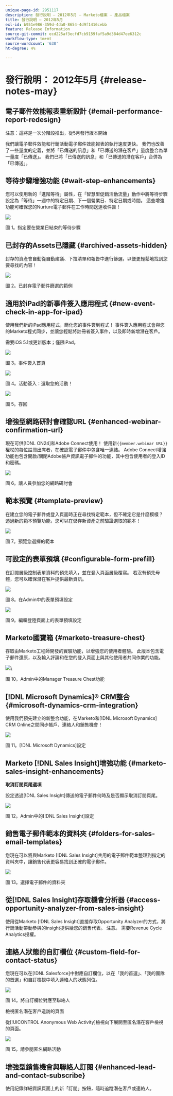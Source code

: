 ```yaml
---
unique-page-id: 2951117
description: 發行說明 — 2012年5月 — Marketo檔案 — 產品檔案
title: 發行說明 — 2012年5月
exl-id: b951e986-359d-4da0-8654-4d9f1416cebb
feature: Release Information
source-git-commit: ecd225af3ecfd7cb9159faf5a9d384d47ee6312c
workflow-type: tm+mt
source-wordcount: '638'
ht-degree: 4%

---
```


# 發行說明： 2012年5月 {#release-notes-may}

## 電子郵件效能報表重新設計 {#email-performance-report-redesign}

注意：這將是一次分階段推出，從5月發行版本開始

我們讓電子郵件效能和行銷活動電子郵件效能報表的執行速度更快。 我們也改善了一些量度的定義，並將「已傳送的訊息」和「已傳送的潛在客戶」量度整合為單一量度「已傳送」。 我們已將「已傳送的訊息」和「已傳送的潛在客戶」合併為「已傳送」。

## 等待步驟增強功能 {#wait-step-enhancements}

您可以使用新的「進階等待」屬性，在「智慧型促銷活動流量」動作中將等待步驟設定為「等待」一週中的特定日期、下一個營業日、特定日期或時間。 這些增強功能可確保您的Nurture電子郵件在工作時間送達收件匣！

![](assets/image2014-9-23-10-3a14-3a13.png)

圖 1。指定要在營業日結束的等待步驟

## 已封存的Assets已隱藏 {#archived-assets-hidden}

封存的資產會自動從自動建議、下拉清單和報告中進行篩選，以便更輕鬆地找到您要尋找的內容！

![](assets/image2014-9-23-10-3a14-3a28.png)

圖 2。已封存電子郵件篩選的範例

## 適用於iPad的新事件簽入應用程式 {#new-event-check-in-app-for-ipad}

使用我們新的iPad應用程式，簡化您的事件簽到程式！ 事件簽入應用程式會與您的Marketo程式同步，並讓您輕鬆將註冊者簽入事件，以及即時新增潛在客戶。

需要iOS 5.1或更新版本；僅限iPad。

![](assets/image2014-9-23-10-3a14-3a46.png)

圖 3。事件簽入首頁

![](assets/image2014-9-23-10-3a15-3a6.png)

圖 4。活動簽入：選取您的活動！

![](assets/image2014-9-23-10-3a15-3a27.png)

圖 5。存回

## 增強型網路研討會確認URL {#enhanced-webinar-confirmation-url}

現在可供[!DNL ON24]和Adobe Connect使用！ 使用新`{{member.webinar URL}}`權杖的每位註冊出席者，在確認電子郵件中包含唯一連結。 Adobe Connect增強功能也包含開啟/關閉Adobe帳戶資訊電子郵件的功能，其中包含使用者的登入ID和密碼。

![](assets/image2014-9-23-10-3a15-3a44.png)

圖 6。讓人員參加您的網路研討會

## 範本預覽 {#template-preview}

在建立您的電子郵件或登入頁面時正在尋找特定範本，但不確定它是什麼模樣？ 透過新的範本預覽功能，您可以在儲存新資產之前驗證選取的範本！

![](assets/image2014-9-23-10-3a16-3a4.png)

圖 7。預覽您選擇的範本

## 可設定的表單預填 {#configurable-form-prefill}

在訂閱層級控制表單資料的預先填入，並在登入頁面層級覆寫。 若沒有預先母體，您可以確保潛在客戶提供最新資訊。

![](assets/image2014-9-23-10-3a16-3a22.png)

圖 8。在Admin中的表單預填設定

![](assets/image2014-9-23-10-3a16-3a34.png)

圖 9。編輯登陸頁面上的表單預填設定

## Marketo國寶箱 {#marketo-treasure-chest}

存取由Marketo工程師開發的實驗功能，以增強您的使用者體驗。 此版本包含電子郵件還原，以及輸入評論和在您的登入頁面上與其他使用者共同作業的功能。

![](assets/image2014-9-23-10-3a16-3a51.png)\

圖 10。Admin中的Manager Treasure Chest功能

## [!DNL Microsoft Dynamics]® CRM整合 {#microsoft-dynamics-crm-integration}

使用我們預先建立的新整合功能，在Marketo和[!DNL Microsoft Dynamics] CRM Online之間同步帳戶、連絡人和銷售機會！

![](assets/image2014-9-23-10-3a17-3a6.png)

圖 11。[!DNL Microsoft Dynamics]設定

## Marketo [!DNL Sales Insight]增強功能 {#marketo-sales-insight-enhancements}

**取消訂閱頁尾選項**

設定透過[!DNL Sales Insight]傳送的電子郵件何時及是否顯示取消訂閱頁尾。

![](assets/image2014-9-23-10-3a17-3a20.png)

圖 12。Admin中的[!DNL Sales Insight]設定

## 銷售電子郵件範本的資料夾 {#folders-for-sales-email-templates}

您現在可以將與Marketo [!DNL Sales Insight]共用的電子郵件範本整理到指定的資料夾中，讓銷售代表更容易找到正確的電子郵件。

![](assets/image2014-9-23-10-3a17-3a35.png)

圖 13。選擇電子郵件的資料夾

## 從[!DNL Sales Insight]存取機會分析器 {#access-opportunity-analyzer-from-sales-insight}

使用從Marketo [!DNL Sales Insight]直接存取Opportunity Analyzer的方式，將行銷活動帶動參與的insight提供給您的銷售代表。 注意。 需要Revenue Cycle Analytics授權。

## 連絡人狀態的自訂欄位 {#custom-field-for-contact-status}

您現在可以在[!DNL Salesforce]中對應自訂欄位，以在「我的首選」、「我的團隊的首選」和自訂檢視中填入連絡人的狀態列位。

![](assets/image2014-9-23-10-3a17-3a47.png)

圖 14。將自訂欄位對應至聯絡人

檢視匿名潛在客戶造訪的頁面

從[!UICONTROL Anonymous Web Activity]檢視向下展開至匿名潛在客戶檢視的頁面。

![](assets/image2014-9-23-10-3a17-3a59.png)

圖 15。請參閱匿名網路活動

## 增強型銷售機會與聯絡人訂閱 {#enhanced-lead-and-contact-subscribe}

使用記錄詳細資訊頁面上的新「訂閱」按鈕，隨時追蹤潛在客戶或連絡人。
